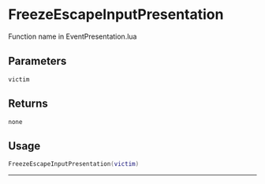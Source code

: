 # FreezeEscapeInputPresentation
Function name in EventPresentation.lua
## Parameters
`victim`
## Returns
`none`
## Usage
```lua
FreezeEscapeInputPresentation(victim)
```
---
